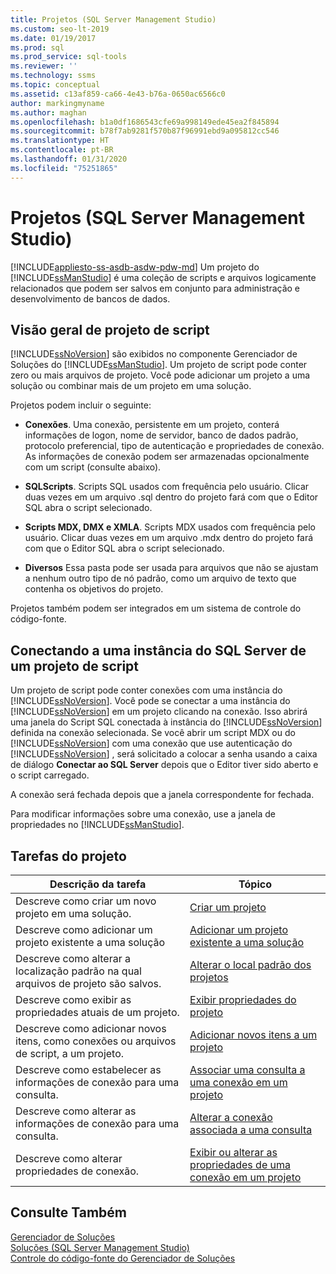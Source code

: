 ```yaml
---
title: Projetos (SQL Server Management Studio)
ms.custom: seo-lt-2019
ms.date: 01/19/2017
ms.prod: sql
ms.prod_service: sql-tools
ms.reviewer: ''
ms.technology: ssms
ms.topic: conceptual
ms.assetid: c13af859-ca66-4e43-b76a-0650ac6566c0
author: markingmyname
ms.author: maghan
ms.openlocfilehash: b1a0df1686543cfe69a998149ede45ea2f845894
ms.sourcegitcommit: b78f7ab9281f570b87f96991ebd9a095812cc546
ms.translationtype: HT
ms.contentlocale: pt-BR
ms.lasthandoff: 01/31/2020
ms.locfileid: "75251865"
---
```

# <a name="projects-sql-server-management-studio"></a>Projetos (SQL Server Management Studio)
[!INCLUDE[appliesto-ss-asdb-asdw-pdw-md](../../includes/appliesto-ss-asdb-asdw-pdw-md.md)]
Um projeto do [!INCLUDE[ssManStudio](../../includes/ssmanstudio-md.md)] é uma coleção de scripts e arquivos logicamente relacionados que podem ser salvos em conjunto para administração e desenvolvimento de bancos de dados.  
  
## <a name="script-project-overview"></a>Visão geral de projeto de script  
[!INCLUDE[ssNoVersion](../../includes/ssnoversion-md.md)] são exibidos no componente Gerenciador de Soluções do [!INCLUDE[ssManStudio](../../includes/ssmanstudio-md.md)]. Um projeto de script pode conter zero ou mais arquivos de projeto. Você pode adicionar um projeto a uma solução ou combinar mais de um projeto em uma solução.  
  
Projetos podem incluir o seguinte:  
  
-   **Conexões**. Uma conexão, persistente em um projeto, conterá informações de logon, nome de servidor, banco de dados padrão, protocolo preferencial, tipo de autenticação e propriedades de conexão. As informações de conexão podem ser armazenadas opcionalmente com um script (consulte abaixo).  
  
-   **SQLScripts**. Scripts SQL usados com frequência pelo usuário. Clicar duas vezes em um arquivo .sql dentro do projeto fará com que o Editor SQL abra o script selecionado.  
  
-   **Scripts MDX, DMX e XMLA**. Scripts MDX usados com frequência pelo usuário. Clicar duas vezes em um arquivo .mdx dentro do projeto fará com que o Editor SQL abra o script selecionado.  
  
-   **Diversos** Essa pasta pode ser usada para arquivos que não se ajustam a nenhum outro tipo de nó padrão, como um arquivo de texto que contenha os objetivos do projeto.  
  
Projetos também podem ser integrados em um sistema de controle do código-fonte.  
  
## <a name="connecting-to-an-instance-of-sql-server-from-a-script-project"></a>Conectando a uma instância do SQL Server de um projeto de script  
Um projeto de script pode conter conexões com uma instância do [!INCLUDE[ssNoVersion](../../includes/ssnoversion-md.md)]. Você pode se conectar a uma instância do [!INCLUDE[ssNoVersion](../../includes/ssnoversion-md.md)] em um projeto clicando na conexão. Isso abrirá uma janela do Script SQL conectada à instância do [!INCLUDE[ssNoVersion](../../includes/ssnoversion-md.md)] definida na conexão selecionada. Se você abrir um script MDX ou do [!INCLUDE[ssNoVersion](../../includes/ssnoversion-md.md)] com uma conexão que use autenticação do [!INCLUDE[ssNoVersion](../../includes/ssnoversion-md.md)] , será solicitado a colocar a senha usando a caixa de diálogo **Conectar ao SQL Server** depois que o Editor tiver sido aberto e o script carregado.  
  
A conexão será fechada depois que a janela correspondente for fechada.  
  
Para modificar informações sobre uma conexão, use a janela de propriedades no [!INCLUDE[ssManStudio](../../includes/ssmanstudio-md.md)].  
  
## <a name="project-tasks"></a>Tarefas do projeto  
  
|Descrição da tarefa|Tópico|  
|--------------------|---------|  
|Descreve como criar um novo projeto em uma solução.|[Criar um projeto](../../ssms/solution/create-a-project.md)|  
|Descreve como adicionar um projeto existente a uma solução|[Adicionar um projeto existente a uma solução](../../ssms/solution/add-an-existing-project-to-a-solution.md)|  
|Descreve como alterar a localização padrão na qual arquivos de projeto são salvos.|[Alterar o local padrão dos projetos](../../ssms/solution/change-the-default-location-for-projects.md)|  
|Descreve como exibir as propriedades atuais de um projeto.|[Exibir propriedades do projeto](../../ssms/solution/view-project-properties.md)|  
|Descreve como adicionar novos itens, como conexões ou arquivos de script, a um projeto.|[Adicionar novos itens a um projeto](../../ssms/solution/add-new-items-to-a-project.md)|  
|Descreve como estabelecer as informações de conexão para uma consulta.|[Associar uma consulta a uma conexão em um projeto](../../ssms/solution/associate-a-query-with-a-connection-in-a-project.md)|  
|Descreve como alterar as informações de conexão para uma consulta.|[Alterar a conexão associada a uma consulta](../../ssms/solution/change-the-connection-associated-with-a-query.md)|  
|Descreve como alterar propriedades de conexão.|[Exibir ou alterar as propriedades de uma conexão em um projeto](../../ssms/solution/view-or-change-the-properties-of-a-connection-in-a-project.md)|  
  
## <a name="see-also"></a>Consulte Também  
[Gerenciador de Soluções](../../ssms/solution/solution-explorer.md)  
[Soluções &#40;SQL Server Management Studio&#41;](../../ssms/solution/solutions-sql-server-management-studio.md)  
[Controle do código-fonte do Gerenciador de Soluções](https://msdn.microsoft.com/library/ms173879.aspx)  
  
